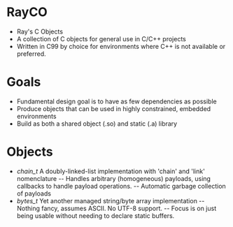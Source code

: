 # RayCO
- Ray's C Objects
- A collection of C objects for general use in C/C++ projects
- Written in C99 by choice for environments where C++ is not available or preferred.

# Goals
- Fundamental design goal is to have as few dependencies as possible
- Produce objects that can be used in highly constrained, embedded environments
- Build as both a shared object (.so) and static (.a) library

# Objects
- *chain_t* A doubly-linked-list implementation with 'chain' and 'link' nomenclature
-- Handles arbitrary (homogeneous) payloads, using callbacks to handle payload operations.
-- Automatic garbage collection of payloads
- *bytes_t* Yet another managed string/byte array implementation
-- Nothing fancy, assumes ASCII.  No UTF-8 support.
-- Focus is on just being usable without needing to declare static buffers.
